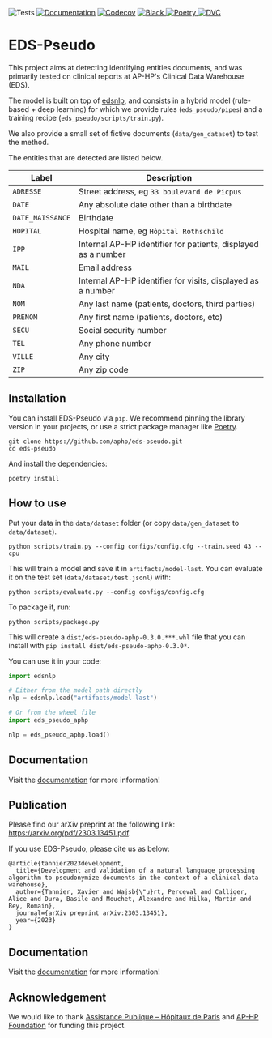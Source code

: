 ![Tests](https://img.shields.io/github/actions/workflow/status/aphp/eds-pseudo/tests.yml?branch=main&label=tests&style=flat-square)
[![Documentation](https://img.shields.io/github/actions/workflow/status/aphp/eds-pseudo/documentation.yml?branch=main&label=docs&style=flat-square)](https://aphp.github.io/eds-pseudo/latest/)
[![Codecov](https://img.shields.io/codecov/c/github/aphp/eds-pseudo?logo=codecov&style=flat-square)](https://codecov.io/gh/aphp/eds-pseudo)
<a href="https://github.com/psf/black" target="_blank">
    <img src="https://img.shields.io/badge/code%20style-black-000000.svg" alt="Black">
</a>
<a href="https://python-poetry.org" target="_blank">
    <img src="https://img.shields.io/badge/reproducibility-poetry-blue" alt="Poetry">
</a>
<a href="https://dvc.org" target="_blank">
    <img src="https://img.shields.io/badge/reproducibility-dvc-blue" alt="DVC">
</a>

# EDS-Pseudo

This project aims at detecting identifying entities documents, and was primarily tested
on clinical reports at AP-HP's Clinical Data Warehouse (EDS).

The model is built on top of [edsnlp](https://github.com/aphp/edsnlp), and consists in a
hybrid model (rule-based + deep learning) for which we provide rules (`eds_pseudo/pipes`)
and a training recipe (`eds_pseudo/scripts/train.py`).

We also provide a small set of fictive documents (`data/gen_dataset`) to test the method.

The entities that are detected are listed below.

| Label            | Description                                                   |
|------------------|---------------------------------------------------------------|
| `ADRESSE`        | Street address, eg `33 boulevard de Picpus`                   |
| `DATE`           | Any absolute date other than a birthdate                      |
| `DATE_NAISSANCE` | Birthdate                                                     |
| `HOPITAL`        | Hospital name, eg `Hôpital Rothschild`                        |
| `IPP`            | Internal AP-HP identifier for patients, displayed as a number |
| `MAIL`           | Email address                                                 |
| `NDA`            | Internal AP-HP identifier for visits, displayed as a number   |
| `NOM`            | Any last name (patients, doctors, third parties)              |
| `PRENOM`         | Any first name (patients, doctors, etc)                       |
| `SECU`           | Social security number                                        |
| `TEL`            | Any phone number                                              |
| `VILLE`          | Any city                                                      |
| `ZIP`            | Any zip code                                                  |

## Installation

You can install EDS-Pseudo via `pip`. We recommend pinning the library version in your projects, or use a strict package manager like [Poetry](https://python-poetry.org/).

```shell
git clone https://github.com/aphp/eds-pseudo.git
cd eds-pseudo
```

And install the dependencies:

```shell
poetry install
```

## How to use

Put your data in the `data/dataset` folder (or copy `data/gen_dataset` to `data/dataset`).

```shell
python scripts/train.py --config configs/config.cfg --train.seed 43 --cpu
```

This will train a model and save it in `artifacts/model-last`. You can evaluate it on the test set (`data/dataset/test.jsonl`) with:

```shell
python scripts/evaluate.py --config configs/config.cfg
```

To package it, run:

```shell
python scripts/package.py
```

This will create a `dist/eds-pseudo-aphp-0.3.0.***.whl` file that you can install with `pip install dist/eds-pseudo-aphp-0.3.0*`.

You can use it in your code:

```python
import edsnlp

# Either from the model path directly
nlp = edsnlp.load("artifacts/model-last")

# Or from the wheel file
import eds_pseudo_aphp

nlp = eds_pseudo_aphp.load()
```

## Documentation

Visit the [documentation](https://aphp.github.io/eds-pseudo/) for more information!

## Publication

Please find our arXiv preprint at the following link: https://arxiv.org/pdf/2303.13451.pdf.

If you use EDS-Pseudo, please cite us as below:

```
@article{tannier2023development,
  title={Development and validation of a natural language processing algorithm to pseudonymize documents in the context of a clinical data warehouse},
  author={Tannier, Xavier and Wajsb{\"u}rt, Perceval and Calliger, Alice and Dura, Basile and Mouchet, Alexandre and Hilka, Martin and Bey, Romain},
  journal={arXiv preprint arXiv:2303.13451},
  year={2023}
}
```

## Documentation

Visit the [documentation](https://aphp.github.io/eds-pseudo/) for more information!

## Acknowledgement

We would like to thank [Assistance Publique – Hôpitaux de Paris](https://www.aphp.fr/)
and [AP-HP Foundation](https://fondationrechercheaphp.fr/) for funding this project.
